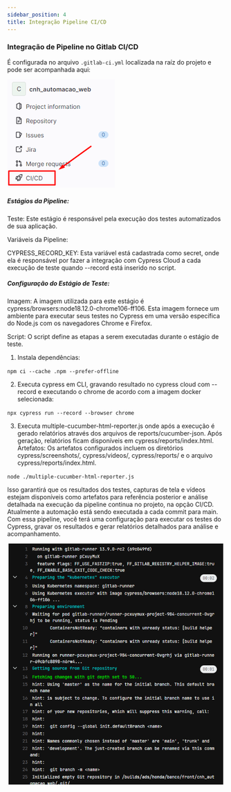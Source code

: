 ```yaml
---
sidebar_position: 4
title: Integração Pipeline CI/CD
---
```


### Integração de Pipeline no Gitlab CI/CD

É configurada no arquivo `.gitlab-ci.yml` localizada na raíz do projeto e pode ser acompanhada aqui:

![image](./img/pipe1.png)

##### Estágios da Pipeline:

Teste: Este estágio é responsável pela execução dos testes automatizados de sua aplicação.

Variáveis da Pipeline:

CYPRESS_RECORD_KEY: Esta variável está cadastrada como secret, onde ela é responsável por fazer a integração com Cypress Cloud a cada execução de teste quando --record está inserido no script.

##### Configuração do Estágio de Teste:

Imagem: A imagem utilizada para este estágio é cypress/browsers:node18.12.0-chrome106-ff106. Esta imagem fornece um ambiente para executar seus testes no Cypress em uma versão específica do Node.js com os navegadores Chrome e Firefox.

Script: O script define as etapas a serem executadas durante o estágio de teste.

1. Instala dependências:

`npm ci --cache .npm --prefer-offline`

2. Executa cypress em CLI, gravando resultado no cypress cloud com --record e executando o chrome de acordo com a imagem docker selecionada:

`npx cypress run --record --browser chrome`

3. Executa multiple-cucumber-html-reporter.js onde após a execução é gerado relatórios através dos arquivos de reports/cucumber-json. Após geração, relatórios ficam disponíveis em cypress/reports/index.html. Artefatos: Os artefatos configurados incluem os diretórios cypress/screenshots/, cypress/videos/, cypress/reports/ e o arquivo cypress/reports/index.html.

`node ./multiple-cucumber-html-reporter.js`

Isso garantirá que os resultados dos testes, capturas de tela e vídeos estejam disponíveis como artefatos para referência posterior e análise detalhada na execução da pipeline continua no projeto, na opção CI/CD. Atualmente a automação está sendo executada a cada commit para main. Com essa pipeline, você terá uma configuração para executar os testes do Cypress, gravar os resultados e gerar relatórios detalhados para análise e acompanhamento.

![chrome_SNYevHVwCR](./img/pipe2.gif)